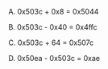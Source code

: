 A. 0x503c + 0x8 = 0x5044

B. 0x503c - 0x40 = 0x4ffc

C. 0x503c + 64 = 0x507c

D. 0x50ea - 0x503c = 0xae